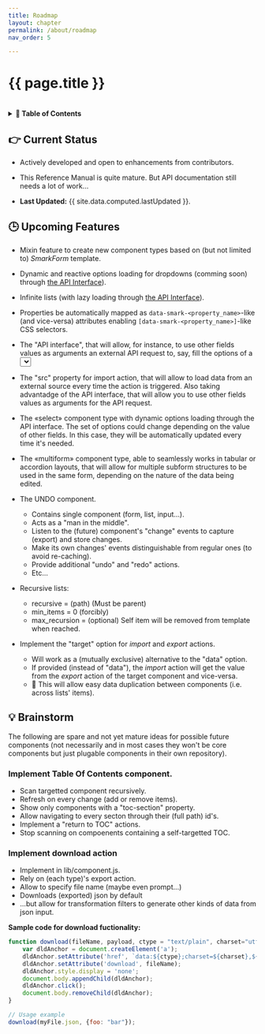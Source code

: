 ```yaml
---
title: Roadmap
layout: chapter
permalink: /about/roadmap
nav_order: 5

---
```


# {{ page.title }}

<br />
<details class="chaptertoc">
<summary>
<strong>📖 Table of Contents</strong>
</summary>

  {{ "
<!-- vim-markdown-toc GitLab -->

* [👉 Current Status](#-current-status)
* [🕒 Upcoming Features](#-upcoming-features)
* [💡 Brainstorm](#-brainstorm)
    * [Implement Table Of Contents component.](#implement-table-of-contents-component)
    * [Implement download action](#implement-download-action)

<!-- vim-markdown-toc -->
       " | markdownify }}

</details>


## 👉 Current Status

  * Actively developed and open to enhancements from contributors.

  * This Reference Manual is quite mature. But API documentation still needs a
    lot of work...

  * **Last Updated:** {{ site.data.computed.lastUpdated }}.


## 🕒 Upcoming Features

  * Mixin feature to create new component types based on (but not limited to)
    *SmarkForm* template.

  * Dynamic and reactive options loading for dropdowns (comming soon) through
    [the API Interface](/advanced_concepts/the_api_interface)).

  * Infinite lists (with lazy loading through [the API
    Interface](/advanced_concepts/the_api_interface)).

  * Properties be automatically mapped as `data-smark-<property_name>`-like
    (and vice-versa) attributes enabling `[data-smark-<property_name>]`-like
    CSS selectors.

  * The "API interface", that will allow, for instance, to use other fields
    values as arguments an external API request to, say, fill the options of a
    <select> tag.

  * The "src" property for import action, that will allow to load data from an
    external source every time the action is triggered. Also taking advantadge
    of the API interface, that will allow you to use other fields values as
    arguments for the API request.

  * The «select» component type with dynamic options loading through the API
    interface. The set of options could change depending on the value of other
    fields. In this case, they will be automatically updated every time it's
    needed.

   * The «multiform» component type, able to seamlessly works in tabular or
     accordion layouts, that will allow for multiple subform structures to be
     used in the same form, depending on the nature of the data being edited.

   * The UNDO component.
        - Contains single component (form, list, input...).
        - Acts as a "man in the middle".
        - Listen to the (future) component's "change" events to capture
          (export) and store changes.
        - Make its own changes' events distinguishable from regular ones (to
          avoid re-caching).
        - Provide additional "undo" and "redo" actions.
        - Etc...

   * Recursive lists:
     - recursive = (path) (Must be parent)
     - min_items = 0 (forcibly)
     - max_recursion = (optional) Self item will be removed from template when
       reached.

  * Implement the "target" option for *import* and *export* actions.
    - Will work as a (mutually exclusive) alternative to the "data" option.
    - If provided (instead of "data"), the *import* action will get the value from the *export* action of the target component and vice-versa.
    - 🚀 This will allow easy data duplication between components (i.e. across lists' items).

## 💡 Brainstorm


The following are spare and not yet mature ideas for possible future components
(not necessarily and in most cases they won't be core components but just
plugable components in their own repository).


### Implement Table Of Contents component.
  - Scan targetted component recursively.
  - Refresh on every change (add or remove items).
  - Show only components with a "toc-section" property.
  - Allow navigating to every secton through their (full path) id's.
  - Implement a "return to TOC" actions.
  - Stop scanning on compoenents containing a self-targetted TOC.




### Implement download action

  * Implement in lib/component.js.
  * Rely on (each type)'s export action.
  * Allow to specify file name (maybe even prompt...)
  * Downloads (exported) json by default
  * ...but allow for transformation filters to generate other kinds of data
    from json input.


**Sample code for download fuctionality:**

```javascript
function download(fileName, payload, ctype = "text/plain", charset="utf-8") {
    var dldAnchor = document.createElement('a');
    dldAnchor.setAttribute('href', `data:${ctype};charset=${charset},${encodeURIComponent(payload)}`);
    dldAnchor.setAttribute('download', fileName);
    dldAnchor.style.display = 'none';
    document.body.appendChild(dldAnchor);
    dldAnchor.click();
    document.body.removeChild(dldAnchor);
}

// Usage example
download(myFile.json, {foo: "bar"});
```
